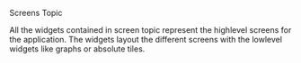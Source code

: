 Screens Topic

All the widgets contained in screen topic represent the highlevel screens for the application.
The widgets layout the different screens with the lowlevel widgets like graphs or absolute tiles.